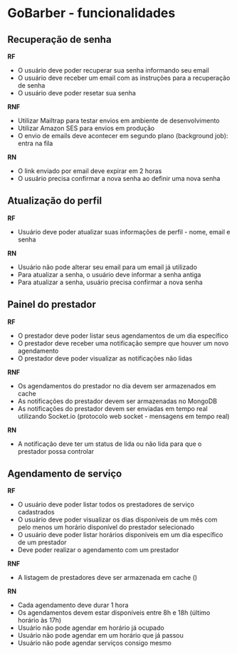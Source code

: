 # GoBarber - funcionalidades

## Recuperação de senha

**RF**
<!-- Requisitos funcionais: quais as funcionalidades -->

- O usuário deve poder recuperar sua senha informando seu email
- O usuário deve receber um email com as instruções para a recuperação de senha
- O usuário deve poder resetar sua senha

**RNF**
<!-- Não são ligadas diretamente às regras de negócio. Por exemplo, email ter que usar uma biblioteca específica -->

- Utilizar Mailtrap para testar envios em ambiente de desenvolvimento
- Utilizar Amazon SES para envios em produção
- O envio de emails deve acontecer em segundo plano (background job): entra na fila

**RN**
<!-- Regras de negócio:  -->

- O link enviado por email deve expirar em 2 horas
- O usuário precisa confirmar a nova senha ao definir uma nova senha

## Atualização do perfil

**RF**

- Usuário deve poder atualizar suas informações de perfil - nome, email e senha

**RN**

- Usuário não pode alterar seu email para um email já utilizado
- Para atualizar a senha, o usuário deve informar a senha antiga
- Para atualizar a senha, usuário precisa confirmar a nova senha

## Painel do prestador

**RF**

- O prestador deve poder listar seus agendamentos de um dia específico
- O prestador deve receber uma notificação sempre que houver um novo agendamento
- O prestador deve poder visualizar as notificações não lidas

**RNF**

- Os agendamentos do prestador no dia devem ser armazenados em cache
- As notificações do prestador devem ser armazenadas no MongoDB
- As notificações do prestador devem ser enviadas em tempo real utilizando Socket.io (protocolo web socket - mensagens em tempo real)

**RN**

- A notificação deve ter um status de lida ou não lida para que o prestador possa controlar

## Agendamento de serviço

**RF**

- O usuário deve poder listar todos os prestadores de serviço cadastrados
- O usuário deve poder visualizar os dias disponíveis de um mês com pelo menos um horário disponível do prestador selecionado
- O usuário deve poder listar horários disponíveis em um dia específico de um prestador
- Deve poder realizar o agendamento com um prestador

**RNF**

- A listagem de prestadores deve ser armazenada em cache ()

**RN**

- Cada agendamento deve durar 1 hora
- Os agendamentos devem estar disponíveis entre 8h e 18h (último horário às 17h)
- Usuário não pode agendar em horário já ocupado
- Usuário não pode agendar em um horário que já passou
- Usuário não pode agendar serviços consigo mesmo


